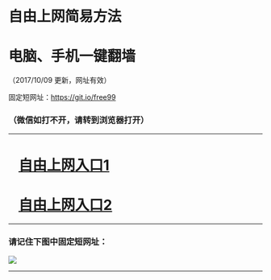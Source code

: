 ﻿# 自由上网简易方法

# 电脑、手机一键翻墙

（2017/10/09 更新，网址有效）

固定短网址：https://git.io/free99

### （微信如打不开，请转到浏览器打开）


***





# &nbsp;&nbsp; <a href="http://ft661819920.fwq-tz-1001.info/fwqtz01.html?t=100900112077 " target="_blank">自由上网入口1</a>
# &nbsp;&nbsp; <a href="http://ft2095417550.fwq-tz-1002.info/fwqtz02.html?t=100900128250 " target="_blank">自由上网入口2</a>
***

### 请记住下图中固定短网址：

<img src="https://s3-us-west-2.amazonaws.com/fwq-1001/yjfq-20170905okok.png" /> 


***


